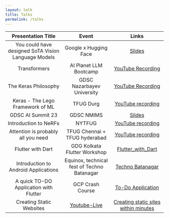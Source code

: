 ```yaml
---
layout: talk
title: Talks
permalink: /talks
---
```


| Presentation Title | Event | Links |
| :--: | :--: | :--: |
| You could have designed SoTA Vision Language Models | Google x Hugging Face | [Slides](https://docs.google.com/presentation/d/1wI4CbPqcpBrWcYoF3ccPgQiI9JXZdTtW8EhGND-zRhQ/edit?usp=sharing) |
| Transformers | AI Planet LLM Bootcamp | [YouTube Recording](https://www.youtube.com/watch?v=kVVNu0fZAdg) |
| The Keras Philosophy | GDSC Nazarbayev University | [YouTube Recording](https://www.youtube.com/watch?v=Ev6Z0muhSoQ) |  
| Keras - The Lego Framework of ML | TFUG Durg | [YouTube recording](https://www.youtube.com/watch?v=YkIW0aCExo8) |
| GDSC AI Summit 23 | GDSC NMIMS | [Slides](https://docs.google.com/presentation/d/1qrLvnQGb4PxdXyOdk94eAqwho37vESFc_LKi94zb8U8/edit?usp=sharing&resourcekey=0-1u1N4FIfjc53H7q-UDZ7Ag) |
| Introduction to NeRFs | NYTFUG | [YouTube recording](https://www.youtube.com/watch?v=U2XS7SxOy2s) | 
| Attention is probably all you need | TFUG Chennai + TFUG hyderabad | [YouTube recording](https://www.youtube.com/watch?v=eFGCYrHQE5c) | 
| Flutter with Dart | GDG Kolkata Flutter Workshop | [Flutter_with_Dart](https://docs.google.com/presentation/d/18zbpZpZnJVg77zhtHrDXkm84ctrgqtrbzGea1GAb6Yk/edit?usp=sharing) |
| Introduction to Android Applications | Equinox, technical fest of Techno Batanagar | [Techno Batanagar](https://github.com/ariG23498/Equinox-19-Android-Workshop) |
| A quick TO-DO Application with Flutter | GCP Crash Course | [To-Do Application](https://github.com/ariG23498/AOT_Workshop_TODO) |
| Creating Static Websites | [Youtube-Live](https://www.youtube.com/watch?v=4lm7dnikJF8&feature=youtu.be) | [Creating static sites within minutes](https://bit.ly/create-sites) |
